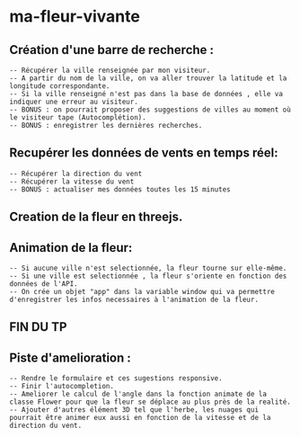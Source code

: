 # ma-fleur-vivante

## Création d'une barre de recherche :
    -- Récupérer la ville renseignée par mon visiteur.
    -- A partir du nom de la ville, on va aller trouver la latitude et la longitude correspondante.
    -- Si la ville renseigné n'est pas dans la base de données , elle va indiquer une erreur au visiteur.
    -- BONUS : on pourrait proposer des suggestions de villes au moment où le visiteur tape (Autocomplétion).
    -- BONUS : enregistrer les dernières recherches.


## Recupérer les données de vents en temps réel:
    -- Récupérer la direction du vent
    -- Récupérer la vitesse du vent
    -- BONUS : actualiser mes données toutes les 15 minutes
    

## Creation de la fleur en threejs. 

## Animation de la fleur:
    -- Si aucune ville n'est selectionnée, la fleur tourne sur elle-même.
    -- Si une ville est selectionnée , la fleur s'oriente en fonction des données de l'API.
    -- On crée un objet "app" dans la variable window qui va permettre d'enregistrer les infos necessaires à l'animation de la fleur.

## FIN DU TP

## Piste d'amelioration :
    -- Rendre le formulaire et ces sugestions responsive.
    -- Finir l'autocompletion.
    -- Ameliorer le calcul de l'angle dans la fonction animate de la classe Flower pour que la fleur se déplace au plus près de la realité.
    -- Ajouter d'autres élément 3D tel que l'herbe, les nuages qui pourrait être animer eux aussi en fonction de la vitesse et de la direction du vent.